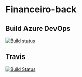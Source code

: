 # Financeiro-back


## Build Azure DevOps
[![Build status](https://dev.azure.com/TulioViglione1/Financeiro/_apis/build/status/Build_CI/BackEnd%20-%20Build_CI)](https://dev.azure.com/TulioViglione1/Financeiro/_build/latest?definitionId=1)

## Travis
[![Build Status](https://travis-ci.org/tulioviglione/financeiro-back.svg?branch=master)](https://travis-ci.org/tulioviglione/financeiro-back)